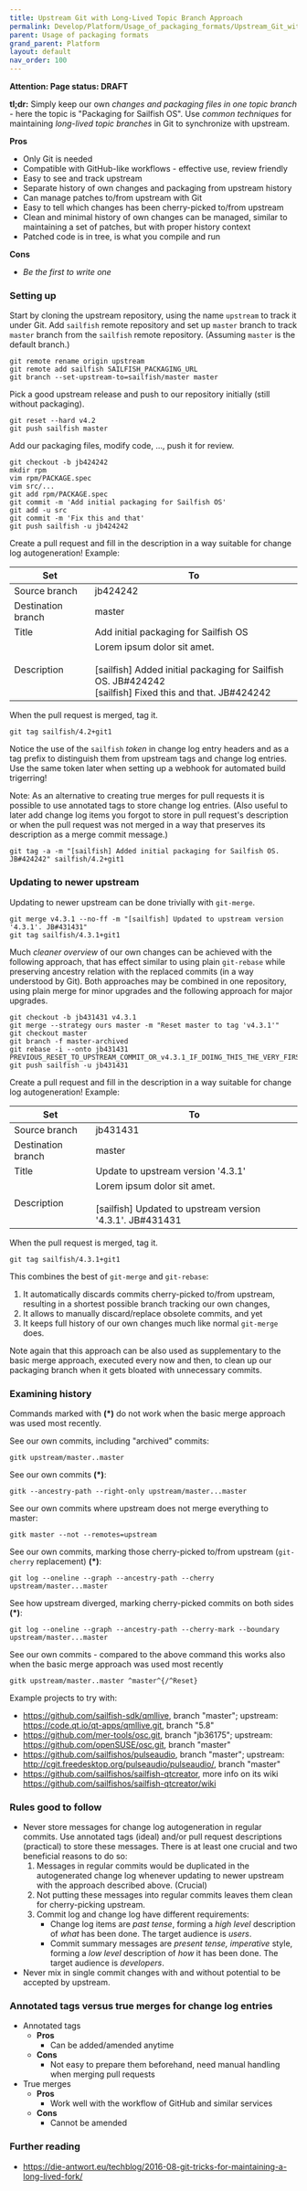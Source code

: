 ```yaml
---
title: Upstream Git with Long-Lived Topic Branch Approach
permalink: Develop/Platform/Usage_of_packaging_formats/Upstream_Git_with_Long-Lived_Topic_Branch_Approach/
parent: Usage of packaging formats
grand_parent: Platform
layout: default
nav_order: 100
---
```


**Attention: Page status: DRAFT**

**tl;dr:** Simply keep our own *changes and packaging files in one topic branch* - here the topic is "Packaging for Sailfish OS". Use *common techniques* for maintaining *long-lived topic branches* in Git to synchronize with upstream.

**Pros**

  - Only Git is needed
  - Compatible with GitHub-like workflows - effective use, review friendly
  - Easy to see and track upstream
  - Separate history of own changes and packaging from upstream history
  - Can manage patches to/from upstream with Git
  - Easy to tell which changes has been cherry-picked to/from upstream
  - Clean and minimal history of own changes can be managed, similar to maintaining a set of patches, but with proper history context
  - Patched code is in tree, is what you compile and run

**Cons**

  - *Be the first to write one*

### Setting up

Start by cloning the upstream repository, using the name `upstream` to track it under Git. Add `sailfish` remote repository and set up `master` branch to track `master` branch from the `sailfish` remote repository. (Assuming `master` is the default branch.)
```nosh
git remote rename origin upstream
git remote add sailfish SAILFISH_PACKAGING_URL
git branch --set-upstream-to=sailfish/master master
```

Pick a good upstream release and push to our repository initially (still without packaging).
```nosh
git reset --hard v4.2
git push sailfish master
```

Add our packaging files, modify code, ..., push it for review.
```nosh
git checkout -b jb424242
mkdir rpm
vim rpm/PACKAGE.spec
vim src/...
git add rpm/PACKAGE.spec
git commit -m 'Add initial packaging for Sailfish OS'
git add -u src
git commit -m 'Fix this and that'
git push sailfish -u jb424242
```

Create a pull request and fill in the description in a way suitable for change log autogeneration! Example:

| Set                | To                                                                                                                                                  |
| ------------------ | --------------------------------------------------------------------------------------------------------------------------------------------------- |
| Source branch      | jb424242                                                                                                                                            |
| Destination branch | master                                                                                                                                              |
| Title              | Add initial packaging for Sailfish OS                                                                                                               |
| Description        | Lorem ipsum dolor sit amet.<br/> <br/> [sailfish] Added initial packaging for Sailfish OS. JB#424242<br/> [sailfish] Fixed this and that. JB#424242 |

When the pull request is merged, tag it.
```nosh
git tag sailfish/4.2+git1
```

Notice the use of the `sailfish` *token* in change log entry headers and as a tag prefix to distinguish them from upstream tags and change log entries. Use the same token later when setting up a webhook for automated build trigerring!

Note: As an alternative to creating true merges for pull requests it is possible to use annotated tags to store change log entries. (Also useful to later add change log items you forgot to store in pull request's description or when the pull request was not merged in a way that preserves its description as a merge commit message.)
```nosh
git tag -a -m "[sailfish] Added initial packaging for Sailfish OS. JB#424242" sailfish/4.2+git1
```

### Updating to newer upstream

Updating to newer upstream can be done trivially with `git-merge`.
```nosh
git merge v4.3.1 --no-ff -m "[sailfish] Updated to upstream version '4.3.1'. JB#431431"
git tag sailfish/4.3.1+git1
```

Much *cleaner overview* of our own changes can be achieved with the following approach, that has effect similar to using plain `git-rebase` while preserving ancestry relation with the replaced commits (in a way understood by Git). Both approaches may be combined in one repository, using plain merge for minor upgrades and the following approach for major upgrades.
```nosh
git checkout -b jb431431 v4.3.1
git merge --strategy ours master -m "Reset master to tag 'v4.3.1'"
git checkout master
git branch -f master-archived
git rebase -i --onto jb431431 PREVIOUS_RESET_TO_UPSTREAM_COMMIT_OR_v4.3.1_IF_DOING_THIS_THE_VERY_FIRST_TIME
git push sailfish -u jb431431
```

Create a pull request and fill in the description in a way suitable for change log autogeneration! Example:

| Set                | To                                                                                                |
| ------------------ | ------------------------------------------------------------------------------------------------- |
| Source branch      | jb431431                                                                                          |
| Destination branch | master                                                                                            |
| Title              | Update to upstream version '4.3.1'                                                                |
| Description        | Lorem ipsum dolor sit amet.<br/><br/>[sailfish] Updated to upstream version '4.3.1'. JB#431431 |

When the pull request is merged, tag it.
```nosh
git tag sailfish/4.3.1+git1
```

This combines the best of `git-merge` and `git-rebase`:

1.  It automatically discards commits cherry-picked to/from upstream, resulting in a shortest possible branch tracking our own changes,
2.  It allows to manually discard/replace obsolete commits, and yet
3.  It keeps full history of our own changes much like normal `git-merge` does.

Note again that this approach can be also used as supplementary to the basic merge approach, executed every now and then, to clean up our packaging branch when it gets bloated with unnecessary commits.

### Examining history

Commands marked with **(\*)** do not work when the basic merge approach was used most recently.

See our own commits, including "archived" commits:
```nosh
gitk upstream/master..master
```

See our own commits **(\*)**:
```nosh
gitk --ancestry-path --right-only upstream/master...master
```

See our own commits where upstream does not merge everything to master:
```nosh
gitk master --not --remotes=upstream
```

See our own commits, marking those cherry-picked to/from upstream (`git-cherry` replacement) **(\*)**:
```nosh
git log --oneline --graph --ancestry-path --cherry upstream/master...master
```

See how upstream diverged, marking cherry-picked commits on both sides **(\*)**:
```nosh
git log --oneline --graph --ancestry-path --cherry-mark --boundary upstream/master...master
```

See our own commits - compared to the above command this works also when the basic merge approach was used most recently
```nosh
gitk upstream/master..master ^master^{/^Reset}
```

Example projects to try with:

  - <https://github.com/sailfish-sdk/qmllive>, branch "master"; upstream: <https://code.qt.io/qt-apps/qmllive.git>, branch "5.8"
  - <https://github.com/mer-tools/osc.git>, branch "jb36175"; upstream: <https://github.com/openSUSE/osc.git>, branch "master"
  - <https://github.com/sailfishos/pulseaudio>, branch "master"; upstream: <http://cgit.freedesktop.org/pulseaudio/pulseaudio/>, branch "master"
  - <https://github.com/sailfishos/sailfish-qtcreator>, more info on its wiki <https://github.com/sailfishos/sailfish-qtcreator/wiki>

### Rules good to follow

  - Never store messages for change log autogeneration in regular commits. Use annotated tags (ideal) and/or pull request descriptions (practical) to store these messages. There is at least one crucial and two beneficial reasons to do so:
    1.  Messages in regular commits would be duplicated in the autogenerated change log whenever updating to newer upstream with the approach described above. (Crucial)
    2.  Not putting these messages into regular commits leaves them clean for cherry-picking upstream.
    3.  Commit log and change log have different requirements:
          - Change log items are *past tense*, forming a *high level* description of *what* has been done. The target audience is *users*.
          - Commit summary messages are *present tense, imperative* style, forming a *low level* description of *how* it has been done. The target audience is *developers*.
  - Never mix in single commit changes with and without potential to be accepted by upstream.

### Annotated tags versus true merges for change log entries

  - Annotated tags
      - **Pros**
          - Can be added/amended anytime
      - **Cons**
          - Not easy to prepare them beforehand, need manual handling when merging pull requests
  - True merges
      - **Pros**
          - Work well with the workflow of GitHub and similar services
      - **Cons**
          - Cannot be amended

### Further reading

  - <https://die-antwort.eu/techblog/2016-08-git-tricks-for-maintaining-a-long-lived-fork/>
